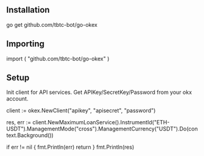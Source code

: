 ## Installation

go get github.com/tbtc-bot/go-okex

## Importing 

import (
	"github.com/tbtc-bot/go-okex"
)

## Setup 

Init client for API services. Get APIKey/SecretKey/Password from your okx account.


client := okex.NewClient("apikey", "apisecret", "password")

res, err := client.NewMaximumLoanService().InstrumentId("ETH-USDT").ManagementMode("cross").ManagementCurrency("USDT").Do(context.Background())

if err != nil {
    fmt.Println(err)
    return
}
fmt.Println(res)
